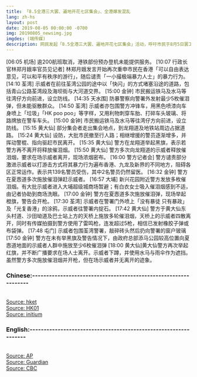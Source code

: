 ```yaml
---
title: 「8.5全港三大罢、遍地开花七区集会」、全港爆发混乱
lang: zh-hs
layout: post
date: 2019-08-05 00:00:00 -0700
img: 20190805_newsimg.jpg
imgdes: (端传媒)
description: 网民发起「8.5全港三大罢、遍地开花七区集会」活动，呼吁市民于8月5日罢工、罢市、罢课，同时在港九新界七区分别举行集会，以行动表达对政府的不满，要求政府回应民间五大诉求。警方表示，截至下午共拘捕82人，涉嫌非法集会、藏有攻击性武器等。
---
```

[06:05 机场] 逾200航班取消，港铁部份预办登机未能提供服务。
[10:07 行政长官林郑月娥率官员见记者] 林郑月娥发言开始再次重申市民在香港「可以自由表达意见，可以和平有秩序的游行」，随后谴责「一小撮极端暴力人士」的暴力行为。
[14:10 荃湾] 示威者在前往荃湾公园的途中以「快闪」的方式堵塞沿途的道路，包括青山公路荃湾段及海坝街与大河道交界。
[15:00 金钟] 市民搬运铁马及水马等往湾仔方向前进，设立防线。
[14:35 天水围] 防暴警察向警署外发射最少5枚催泪弹，但未能驱散群众。
[14:50 荃湾] 示威者亦包围警方冲锋车，用黑色喷漆向车身喷上「垃圾」「HK poo poo」等字样，又用利物刺穿车胎、打碎车头玻璃、将路牌放在警车车头。
[15:00 金钟] 市民搬运铁马及水马等往湾仔方向前进，设立防线。
[15:15 黄大仙] 部分集会者走出集会地点，到龙翔道及地铁站周边占据道路。
[15:24 黄大仙] 设防，大批市民撤至行人路；相继增援的警员逐渐增多，并挥动警棍、指向驱赶市民离开。
[15:35 黄大仙] 警方在龙翔道举起黑旗，表示若警方再不离开将释放催泪烟。
[15:50 黄大仙] 警方多次向龙翔道的示威者释放催泪烟，要求在场示威者离开，现场浓烟密布。
[16:00 警方记者会] 警方谴责部分激进示威者以打游击方式将其暴力行为遍布香港、九龙及新界的不同地方，阻碍各区正常运作。表示共139名警员受伤，其中2名警员仍然留医。
[16:32 金钟] 警方在夏悫道多次施放催泪弹赶示威者。
[16:57 大埔] 新兴花园附近警方发放多枚催泪烟。有大批示威者进入大埔超级城商场暂避；有白衣女士吸入催泪烟感到不适，由记者协助到商场洗眼。
[17:00 金钟] 警方在夏悫道多次施放催泪弹，现场举起橙旗，警告会开枪。
[17:30 荃湾] 示威者在警署门外喷上「没有暴徒 只有暴政」及「光复香港」的涂鸦，示威者往警署内掟石。
[17:42 黄大仙] 警方于黄大仙东头村道、沙田坳道及巴士站上方的天桥上施放多轮催泪烟，天桥上的示威者四散离开，同时有传媒拍摄到警方使用了雷鸣枪，连发超过5枪，相信已发射橡胶子弹或布袋弹。
[17:48 屯门] 示威者包围荃湾警署，敲碎砖头然后扔向警署的窗户玻璃
[17:50 金钟] 警方在未有举黑旗及警告情况下，由政府总部添马公园较高位置向夏悫道地面的示威者人群中施放至少6枚催泪弹
[18:00 黄大仙]黄大仙警方再次举起红旗，并不断广播要求在场人士离开。示威者下蹲，并使用水马与雨伞作为遮挡。虽然警方多次施放催泪烟并开枪，但在场示威者并无离开的迹象。

### Chinese:----------------------------------------------------------------
<br>[Source: hket](https://inews.hket.com/article/2418988/%E3%80%90%E5%8F%8D%E4%BF%AE%E4%BE%8B%E3%80%918.5%E7%BD%B7%E5%B7%A5%E8%A7%B8%E7%99%BC%E5%81%9C%E9%A3%9B%E6%BD%AE%20%E5%91%A8%E4%BA%8C%E5%86%8D%E6%9C%8915%E7%8F%AD%E5%9C%8B%E6%B3%B0%E8%88%AA%E7%8F%AD%E5%8F%96%E6%B6%88%20%EF%BC%88%E4%B8%8D%E6%96%B7%E6%9B%B4%E6%96%B0%EF%BC%89)
<br>[Source: HK01](https://www.hk01.com/18%E5%8D%80%E6%96%B0%E8%81%9E/360053/8-5%E7%BD%B7%E5%B7%A5%E9%9B%86%E6%9C%83-%E7%9B%B4%E6%92%AD-%E9%BB%83%E5%A4%A7%E4%BB%99%E6%B6%88%E9%98%B2%E5%93%A1%E8%B8%A2%E8%B5%B0%E5%82%AC%E6%B7%9A%E5%BD%88-%E6%B2%99%E7%94%B0%E8%AD%A6%E7%BD%B2%E7%87%92%E9%9B%9C%E7%89%A9)
<br>[Source: initium](https://theinitium.com/article/20190805-whatsnew-hongkong-strike/)

### English:----------------------------------------------------------------
<br>[Source: AP](https://apnews.com/3b3358bf86e64166910ae1d1cf4654ba)
<br>[Source: Guardian](https://www.theguardian.com/world/live/2019/aug/05/hong-kong-protest-brings-city-to-standstill-ahead-of-carrie-lam-statement-live)
<br>[Source: CBC](https://www.cbc.ca/news/world/hong-kong-protests-strike-1.5236474)